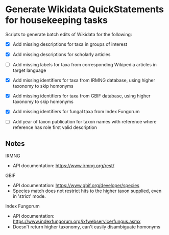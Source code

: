 Generate Wikidata QuickStatements for housekeeping tasks
========================================================

Scripts to generate batch edits of Wikidata for the following:

 - [x] Add missing descriptions for taxa in groups of interest
 - [x] Add missing descriptions for scholarly articles
 - [ ] Add missing labels for taxa from corresponding Wikipedia articles in target language
 - [x] Add missing identifiers for taxa from IRMNG database, using higher taxonomy to skip homonyms
 - [x] Add missing identifiers for taxa from GBIF database, using higher taxonomy to skip homonyms
 - [x] Add missing identifiers for fungal taxa from Index Fungorum
 - [ ] Add year of taxon publication for taxon names with reference where reference has role first valid description


Notes
-----

IRMNG
 * API documentation: https://www.irmng.org/rest/

GBIF
 * API documentation: https://www.gbif.org/developer/species
 * Species match does not restrict hits to the higher taxon supplied, even in 'strict' mode.

Index Fungorum
 * API documentation: https://www.indexfungorum.org/ixfwebservice/fungus.asmx
 * Doesn't return higher taxonomy, can't easily disambiguate homonyms
